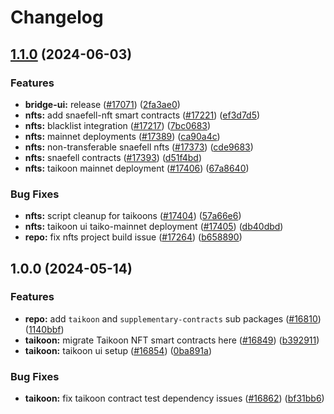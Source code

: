 # Changelog

## [1.1.0](https://github.com/taikoxyz/taiko-mono/compare/nfts-v1.0.0...nfts-v1.1.0) (2024-06-03)


### Features

* **bridge-ui:** release  ([#17071](https://github.com/taikoxyz/taiko-mono/issues/17071)) ([2fa3ae0](https://github.com/taikoxyz/taiko-mono/commit/2fa3ae0b2b2317a467709110c381878a3a9f8ec6))
* **nfts:** add snaefell-nft smart contracts ([#17221](https://github.com/taikoxyz/taiko-mono/issues/17221)) ([ef3d7d5](https://github.com/taikoxyz/taiko-mono/commit/ef3d7d5c32e0687e273d149bc7ba1da5642fb9ba))
* **nfts:** blacklist integration ([#17217](https://github.com/taikoxyz/taiko-mono/issues/17217)) ([7bc0683](https://github.com/taikoxyz/taiko-mono/commit/7bc0683c10afc2caa800c979b557cb9263d8e0d9))
* **nfts:** mainnet deployments ([#17389](https://github.com/taikoxyz/taiko-mono/issues/17389)) ([ca90a4c](https://github.com/taikoxyz/taiko-mono/commit/ca90a4c3c62b64bbcf48bdc0e4525a0a1259bb12))
* **nfts:** non-transferable snaefell nfts ([#17373](https://github.com/taikoxyz/taiko-mono/issues/17373)) ([cde9683](https://github.com/taikoxyz/taiko-mono/commit/cde96837b0223eacdcda9e43fe36f4a315f97599))
* **nfts:** snaefell contracts  ([#17393](https://github.com/taikoxyz/taiko-mono/issues/17393)) ([d51f4bd](https://github.com/taikoxyz/taiko-mono/commit/d51f4bd1cd4cd3910b526afc1ebc0a1fecb215ae))
* **nfts:** taikoon mainnet deployment ([#17406](https://github.com/taikoxyz/taiko-mono/issues/17406)) ([67a8640](https://github.com/taikoxyz/taiko-mono/commit/67a8640851be1fe3214b530599e785dd4239cbed))


### Bug Fixes

* **nfts:** script cleanup for taikoons ([#17404](https://github.com/taikoxyz/taiko-mono/issues/17404)) ([57a66e6](https://github.com/taikoxyz/taiko-mono/commit/57a66e69a1424a2d00daccd7908be9e76eed94ad))
* **nfts:** taikoon ui taiko-mainnet deployment ([#17405](https://github.com/taikoxyz/taiko-mono/issues/17405)) ([db40dbd](https://github.com/taikoxyz/taiko-mono/commit/db40dbdf5207dbcaad630d010728a621a644898d))
* **repo:** fix nfts project build issue ([#17264](https://github.com/taikoxyz/taiko-mono/issues/17264)) ([b658890](https://github.com/taikoxyz/taiko-mono/commit/b65889047a8b898414da0cba0e8584de3add8344))

## 1.0.0 (2024-05-14)


### Features

* **repo:** add `taikoon` and `supplementary-contracts` sub packages ([#16810](https://github.com/taikoxyz/taiko-mono/issues/16810)) ([1140bbf](https://github.com/taikoxyz/taiko-mono/commit/1140bbf333942b03c0be72a00f988f3dcbda517e))
* **taikoon:** migrate Taikoon NFT smart contracts here ([#16849](https://github.com/taikoxyz/taiko-mono/issues/16849)) ([b392911](https://github.com/taikoxyz/taiko-mono/commit/b3929118d81d35d38377188f8af5986113a0538a))
* **taikoon:** taikoon ui setup ([#16854](https://github.com/taikoxyz/taiko-mono/issues/16854)) ([0ba891a](https://github.com/taikoxyz/taiko-mono/commit/0ba891a11f84d5a612dda10c5074d402cffd4100))


### Bug Fixes

* **taikoon:** fix taikoon contract test dependency issues ([#16862](https://github.com/taikoxyz/taiko-mono/issues/16862)) ([bf31bb6](https://github.com/taikoxyz/taiko-mono/commit/bf31bb61bb389004944924d022d0588b304d4998))
